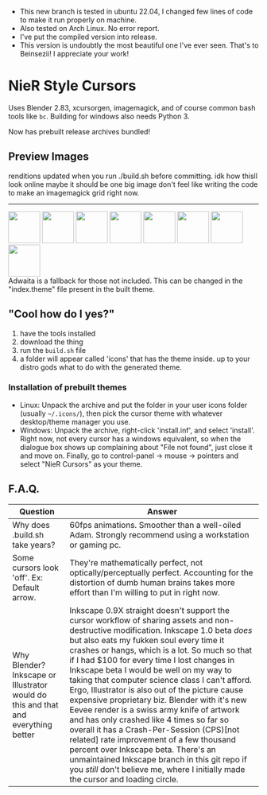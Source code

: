 - This new branch is tested in ubuntu 22.04, I changed few lines of code to make it run properly on machine.
- Also tested on Arch Linux. No error report.
- I've put the compiled version into release.
- This version is undoubtly the most beautiful one I've ever seen. That's to  Beinsezii! I appreciate your work!

# NieR Style Cursors
Uses Blender 2.83, xcursorgen, imagemagick, and of course common bash tools like `bc`. Building for windows also needs Python 3.

Now has prebuilt release archives bundled!
## Preview Images
renditions updated when you run ./build.sh before committing.
idk how thisll look online maybe it should be one big image don't feel like writing the code to make an imagemagick grid right now.

---
<div class="row">
<img width="64" src="./previews/Cursor_UL.png" />
<img width="64" src="./previews/Selector.png" />
<img width="64" src="./previews/Loading_Circle.webp" />
<img width="64" src="./previews/Arrows_Dot_UD.png" />
<img width="64" src="./previews/Cursor_Error.webp" />
<img width="64" src="./previews/Hand_Point.png" />
<img width="64" src="./previews/Crosshair.png" />
<img width="64" src="./previews/Targeter.png" />
</div>
Adwaita is a fallback for those not included. This can be changed in the "index.theme" file present in the built theme.

## "Cool how do I yes?"

1. have the tools installed
2. download the thing
3. run the `build.sh` file
4. a folder will appear called 'icons' that has the theme inside. up to your distro gods what to do with the generated theme.

### Installation of prebuilt themes

 - Linux: Unpack the archive and put the folder in your user icons folder (usually `~/.icons/`), then pick the cursor theme with whatever desktop/theme manager you use.
 - Windows: Unpack the archive, right-click 'install.inf', and select 'install'. Right now, not every cursor has a windows equivalent, so when the dialogue box shows up complaining about "File not found", just close it and move on. Finally, go to control-panel -> mouse -> pointers and select "NieR Cursors" as your theme.

## F.A.Q.
Question|Answer
---|---
Why does .build.sh take years?|60fps animations. Smoother than a well-oiled Adam. Strongly recommend using a workstation or gaming pc.
Some cursors look 'off'. Ex: Default arrow.|They're mathematically perfect, not optically/perceptually perfect. Accounting for the distortion of dumb human brains takes more effort than I'm willing to put in right now.
Why Blender? Inkscape or Illustrator would do this and that and everything better|Inkscape 0.9X straight doesn't support the cursor workflow of sharing assets and non-destructive modification. Inkscape 1.0 beta *does* but also eats my fukken soul every time it crashes or hangs, which is a lot. So much so that if I had $100 for every time I lost changes in Inkscape beta I would be well on my way to taking that computer science class I can't afford. Ergo, Illustrator is also out of the picture cause expensive proprietary biz. Blender with it's new Eevee render is a swiss army knife of artwork and has only crashed like 4 times so far so overall it has a Crash-Per-Session (CPS)[not related] rate improvement of a few thousand percent over Inkscape beta. There's an unmaintained Inkscape branch in this git repo if you *still* don't believe me, where I initially made the cursor and loading circle.
